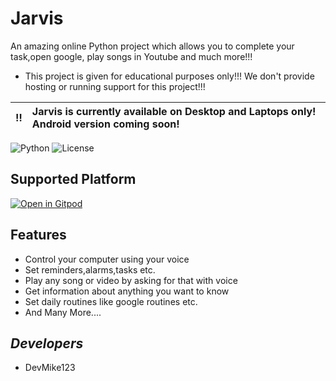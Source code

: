 # Jarvis

An amazing online Python project which allows you to complete your task,open google, play songs in Youtube and much more!!!
- This project is given for educational purposes only!!! We don't provide hosting or running support for this project!!!

:bangbang: | Jarvis is currently available on Desktop and Laptops only! Android version coming soon!
:---: | :---

![Python](https://img.shields.io/badge/Python-3.8-red?style=for-the-badge)
![License](https://img.shields.io/github/license/AppsoftLimited/Jarvis?style=for-the-badge)

## Supported Platform

[![Open in Gitpod](https://gitpod.io/button/open-in-gitpod.svg)](https://gitpod.io/#https://github.com/DevMike123/Jarvis)
 

## Features
 - Control your computer using your voice
 - Set reminders,alarms,tasks etc.
 - Play any song or video by asking for that with voice
 - Get information about anything you want to know
 - Set daily routines like google routines etc.
 - And Many More....
 
## _Developers_
 - DevMike123

             
